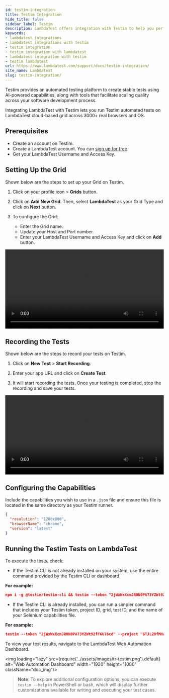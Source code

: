 ```yaml
---
id: testim-integration
title: Testim Integration
hide_title: false
sidebar_label: Testim
description: LambdaTest offers integration with Testim to help you perform automated browser testing on 3000+ real browsers and OS.
keywords:
- lambdatest integrations
- lambdatest integrations with testim
- testim integration
- testim integration with lambdatest
- lambdatest integration with testim
- testim lambdatest
url: https://www.lambdatest.com/support/docs/testim-integration/
site_name: LambdaTest
slug: testim-integration/
---
```


<script type="application/ld+json"
      dangerouslySetInnerHTML={{ __html: JSON.stringify({
       "@context": "https://schema.org",
        "@type": "BreadcrumbList",
        "itemListElement": [{
          "@type": "ListItem",
          "position": 1,
          "name": "LambdaTest",
          "item": "https://www.lambdatest.com"
        },{
          "@type": "ListItem",
          "position": 2,
          "name": "Support",
          "item": "https://www.lambdatest.com/support/docs/"
        },{
          "@type": "ListItem",
          "position": 3,
          "name": "Testim Integration",
          "item": "https://www.lambdatest.com/support/docs/testim-integration/"
        }]
      })
    }}
></script>
Testim provides an automated testing platform to create stable tests using AI-powered capabilities, along with tools that facilitate scaling quality across your software development process.

Integrating LambdaTest with Testim lets you run Testim automated tests on LambdaTest cloud-based grid across 3000+ real browsers and OS.

## Prerequisites
- Create an account on Testim.
- Create a LambdaTest account. You can [sign up for free](https://accounts.lambdatest.com/dashboard).
- Get your LambdaTest Username and Access Key.

## Setting Up the Grid
Shown below are the steps to set up your Grid on Testim.

1. Click on your profile icon > **Grids** button.

2. Click on **Add New Grid**. Then, select **LambdaTest** as your Grid Type and click on **Next** button.

3. To configure the Grid:
    - Enter the Grid name.
    - Update your Host and Port number.
    - Enter your LambdaTest Username and Access Key and click on **Add** button.

<video class="right-side" width="100%" controls id="vid">
<source src= {require('../assets/videos/hyperexecute/integration/products/testim/grid-setup.mp4').default} type="video/mp4" />
</video>

## Recording the Tests
Shown below are the steps to record your tests on Testim.

1. Click on **New Test** > **Start Recording**.

2. Enter your app URL and click on **Create Test**.

3. It will start recording the tests. Once your testing is completed, stop the recording and save your tests.

<video class="right-side" width="100%" controls id="vid">
<source src= {require('../assets/videos/hyperexecute/integration/products/testim/test-record.mp4').default} type="video/mp4" />
</video>

## Configuring the Capabilities
Include the capabilities you wish to use in a `.json` file and ensure this file is located in the same directory as your Testim runner.

```json
{
  "resolution": "1280x800",
  "browserName": "chrome",
  "version": "latest"
}
```

## Running the Testim Tests on LambdaTest
To execute the tests, check:

* If the Testim CLI is not already installed on your system, use the entire command provided by the Testim CLI or dashboard. 

**For example:**
```json
npm i -g @testim/testim-cli && testim --token "2jWxWxXcmJRON0PA73YZWt92fFGU76cd" --project "GTJL28fMHad" --grid "LAMBDA-TEST" --test-id "2u8QnIm454" --selenium-caps-file "local.json"
```

* If the Testim CLI is already installed, you can run a simpler command that includes your Testim token, project ID, grid, test ID, and the name of your Selenium capabilities file.

**For example:**

```json
testim --token "2jWxWxXcmJRON0PA73YZWt92fFGU76cd" --project "GTJL28fMHad" --grid "LAMBDA-TEST" --test-id "2u8QnIm454" --selenium-caps-file "local.json"
```

To view your test results, navigate to the LambdaTest Web Automation Dashboard.

<img loading="lazy" src={require('../assets/images/tr-testim.png').default} alt="Web Automation Dashboard" width="1920" height="1080" className="doc_img"/>


> **Note**: To explore additional configuration options, you can execute `testim --help` in PowerShell or bash, which will display further customizations available for writing and executing your test cases.
